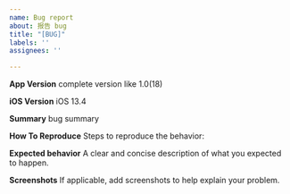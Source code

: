 ```yaml
---
name: Bug report
about: 报告 bug
title: "[BUG]"
labels: ''
assignees: ''

---
```


**App Version**
complete version like 1.0(18)

**iOS Version**
iOS 13.4

**Summary**
bug summary

**How To Reproduce**
Steps to reproduce the behavior:


**Expected behavior**
A clear and concise description of what you expected to happen.

**Screenshots**
If applicable, add screenshots to help explain your problem.
